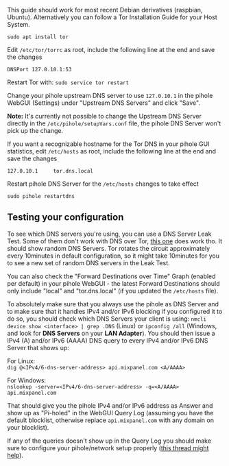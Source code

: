 This guide should work for most recent Debian derivatives (raspbian, Ubuntu). Alternatively you can follow a Tor Installation Guide for your Host System.
```
sudo apt install tor
```

Edit `/etc/tor/torrc` as root, include the following line at the end and save the changes
```
DNSPort 127.0.10.1:53
```

Restart Tor with: `sudo service tor restart`

Change your pihole upstream DNS server to use `127.0.10.1` in the pihole WebGUI (Settings) under "Upstream DNS Servers" and click "Save".

**Note:** It's currently not possible to change the Upstream DNS Server directly in the `/etc/pihole/setupVars.conf` file, the pihole DNS Server won't pick up the change.

If you want a recognizable hostname for the Tor DNS in your pihole GUI statistics, edit `/etc/hosts` as root, include the following line at the end and save the changes
```
127.0.10.1     tor.dns.local
```
 Restart pihole DNS Server for the `/etc/hosts` changes to take effect
```
sudo pihole restartdns
```
## Testing your configuration

 To see which DNS servers you're using, you can use a DNS Server Leak Test. Some of them don't work with DNS over Tor, [this one](https://dns-leak.com/) does work tho. It should show random DNS Servers. Tor rotates the circuit approximately every 10minutes in default configuration, so it might take 10minutes for you to see a new set of random DNS servers in the Leak Test.

 You can also check the "Forward Destinations over Time" Graph (enabled per default) in your pihole WebGUI - the latest Forward Destinations should only include "local" and "tor.dns.local" (if you updated the `/etc/hosts` file).
 
 To absolutely make sure that you always use the pihole as DNS Server and to make sure that it handles IPv4 and/or IPv6 blocking if you configured it to do so, you should check which DNS Servers your client is using: `nmcli device show <interface> | grep .DNS` (Linux) or `ipconfig /all` (Windows, and look for **DNS Servers** on your **LAN Adapter**). You should then issue a IPv4 (A) and/or IPv6 (AAAA) DNS query to every IPv4 and/or IPv6 DNS Server that shows up:

 For Linux:  
 ```dig @<IPv4/6-dns-server-address> api.mixpanel.com <A/AAAA>```

 For Windows:  
```nslookup -server=<IPv4/6-dns-server-address> -q=<A/AAAA> api.mixpanel.com``` 

That should give you the pihole IPv4 and/or IPv6 address as Answer and show up as "Pi-holed" in the WebGUI Query Log (assuming you have the default blocklist, otherwise replace `api.mixpanel.com` with any domain on your blocklist). 

If any of the queries doesn't show up in the Query Log you should make sure to configure your pihole/network setup properly ([this thread might help](https://www.reddit.com/r/pihole/comments/7e0jg9/dns_over_tor/dq4kkvg/)).
 
